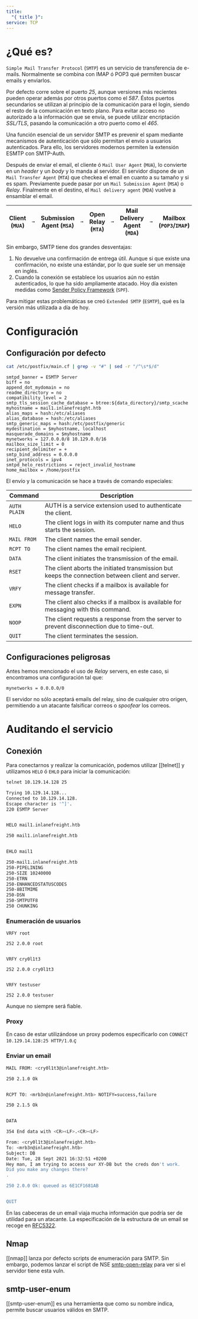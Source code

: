 ```yaml
---
title:
  "{ title }": 
service: TCP
---
```

# ¿Qué es?

`Simple Mail Transfer Protocol` (`SMTP`) es un servicio de transferencia de e-mails. Normalmente se combina con IMAP ó POP3 qué permiten buscar emails y enviarlos.

Por defecto corre sobre el puerto *25*, aunque versiones más recientes pueden operar además por otros puertos como el *587*. Éstos puertos secundarios se utilizan al principio de la comunicación para el login, siendo el resto de la comunicación en texto plano. Para evitar acceso no autorizado a la información que se envía, se puede utilizar encriptación *SSL/TLS*, pasando la comunicación a otro puerto como el *465*.

Una función esencial de un servidor SMTP es prevenir el spam mediante mecanismos de autenticación que sólo permitan el envío a usuarios autenticados. Para ello, los servidores modernos permiten la extensión ESMTP con SMTP-Auth.

Después de enviar el email, el cliente ó `Mail User Agent` (`MUA`), lo convierte en un *header* y un *body* y lo manda al servidor. El servidor dispone de un `Mail Transfer Agent` (`MTA`) que checkea el email en cuanto a su tamaño y si es spam. Previamente puede pasar por un `Mail Submission Agent` (`MSA`) o *Relay*. Finalmente en el destino, el `Mail delivery agent` (`MDA`) vuelve a ensamblar el email.

| Client (`MUA`) | `➞` | Submission Agent (`MSA`) | `➞` | Open Relay (`MTA`) | `➞` | Mail Delivery Agent (`MDA`) | `➞` | Mailbox (`POP3`/`IMAP`) |
| -------------- | --- | ------------------------ | --- | ------------------ | --- | --------------------------- | --- | ----------------------- |

Sin embargo, SMTP tiene dos grandes desventajas:

1. No devuelve una confirmación de entrega útil. Aunque si que existe una confirmación, no existe una estándar, por lo que suele ser un mensaje en inglés.
2. Cuando la conexión se establece los usuarios aún no están autenticados, lo que ha sido ampliamente atacado. Hoy día existen medidas como [Sender Policy Framework](https://dmarcian.com/what-is-spf/) (`SPF`).

Para mitigar estas problemáticas se creó `Extended SMTP` (`ESMTP`), qué es la versión más utilizada a día de hoy.

# Configuración

## Configuración por defecto

```bash
cat /etc/postfix/main.cf | grep -v "#" | sed -r "/^\s*$/d"
```
```shell-session
smtpd_banner = ESMTP Server 
biff = no
append_dot_mydomain = no
readme_directory = no
compatibility_level = 2
smtp_tls_session_cache_database = btree:${data_directory}/smtp_scache
myhostname = mail1.inlanefreight.htb
alias_maps = hash:/etc/aliases
alias_database = hash:/etc/aliases
smtp_generic_maps = hash:/etc/postfix/generic
mydestination = $myhostname, localhost 
masquerade_domains = $myhostname
mynetworks = 127.0.0.0/8 10.129.0.0/16
mailbox_size_limit = 0
recipient_delimiter = +
smtp_bind_address = 0.0.0.0
inet_protocols = ipv4
smtpd_helo_restrictions = reject_invalid_hostname
home_mailbox = /home/postfix
```

El envío y la comunicación se hace a través de comando especiales:

|**Command**|**Description**|
|---|---|
|`AUTH PLAIN`|AUTH is a service extension used to authenticate the client.|
|`HELO`|The client logs in with its computer name and thus starts the session.|
|`MAIL FROM`|The client names the email sender.|
|`RCPT TO`|The client names the email recipient.|
|`DATA`|The client initiates the transmission of the email.|
|`RSET`|The client aborts the initiated transmission but keeps the connection between client and server.|
|`VRFY`|The client checks if a mailbox is available for message transfer.|
|`EXPN`|The client also checks if a mailbox is available for messaging with this command.|
|`NOOP`|The client requests a response from the server to prevent disconnection due to time-out.|
|`QUIT`|The client terminates the session.|

## Configuraciones peligrosas

Antes hemos mencionado el uso de *Relay* servers, en este caso, si encontramos una configuración tal que:

```shell-session
mynetworks = 0.0.0.0/0
```

El servidor no sólo aceptará emails del relay, sino de cualquier otro origen, permitiendo a un atacante falsificar correos o *spoofear* los correos.

# Auditando el servicio

## Conexión

Para conectarnos y realizar la comunicación, podemos utilizar [[telnet]] y utilizamos `HELO` ó `EHLO` para iniciar la comunicación:

```bash
telnet 10.129.14.128 25

Trying 10.129.14.128...
Connected to 10.129.14.128.
Escape character is '^]'.
220 ESMTP Server 


HELO mail1.inlanefreight.htb

250 mail1.inlanefreight.htb


EHLO mail1

250-mail1.inlanefreight.htb
250-PIPELINING
250-SIZE 10240000
250-ETRN
250-ENHANCEDSTATUSCODES
250-8BITMIME
250-DSN
250-SMTPUTF8
250 CHUNKING
```

### Enumeración de usuarios

```shell-session
VRFY root

252 2.0.0 root


VRFY cry0l1t3

252 2.0.0 cry0l1t3


VRFY testuser

252 2.0.0 testuser
```

Aunque no siempre será fiable.

### Proxy

En caso de estar utilizándose un proxy podemos especificarlo con `CONNECT 10.129.14.128:25 HTTP/1.0`.ç

### Enviar un email

```bash
MAIL FROM: <cry0l1t3@inlanefreight.htb>

250 2.1.0 Ok


RCPT TO: <mrb3n@inlanefreight.htb> NOTIFY=success,failure

250 2.1.5 Ok


DATA

354 End data with <CR><LF>.<CR><LF>

From: <cry0l1t3@inlanefreight.htb>
To: <mrb3n@inlanefreight.htb>
Subject: DB
Date: Tue, 28 Sept 2021 16:32:51 +0200
Hey man, I am trying to access our XY-DB but the creds don't work. 
Did you make any changes there?
.

250 2.0.0 Ok: queued as 6E1CF1681AB


QUIT
```

En las cabeceras de un email viaja mucha información que podría ser de utilidad para un atacante. La especificación de la estructura de un email se recoge en [RFC5322](https://datatracker.ietf.org/doc/html/rfc5322).

## Nmap

[[nmap]] lanza por defecto scripts de enumeración para SMTP. Sin embargo, podemos lanzar el script de NSE [smtp-open-relay](https://nmap.org/nsedoc/scripts/smtp-open-relay.html) para ver si el servidor tiene esta vuln.

## smtp-user-enum

[[smtp-user-enum]] es una herramienta que como su nombre indica, permite buscar usuarios válidos en SMTP.